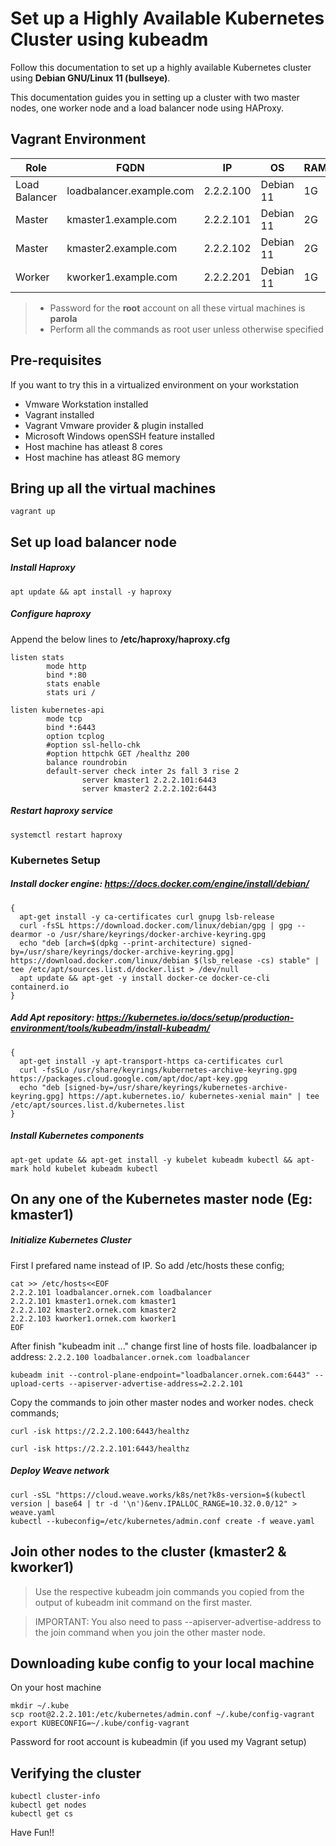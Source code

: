 # Set up a Highly Available Kubernetes Cluster using kubeadm
Follow this documentation to set up a highly available Kubernetes cluster using __Debian GNU/Linux 11 (bullseye)__.

This documentation guides you in setting up a cluster with two master nodes, one worker node and a load balancer node using HAProxy.

## Vagrant Environment
|Role|FQDN|IP|OS|RAM|CPU|
|----|----|----|----|----|----|
|Load Balancer|loadbalancer.example.com|2.2.2.100|Debian 11|1G|1|
|Master|kmaster1.example.com|2.2.2.101|Debian 11|2G|2|
|Master|kmaster2.example.com|2.2.2.102|Debian 11|2G|2|
|Worker|kworker1.example.com|2.2.2.201|Debian 11|1G|1|

> * Password for the **root** account on all these virtual machines is **parola**
> * Perform all the commands as root user unless otherwise specified

## Pre-requisites
If you want to try this in a virtualized environment on your workstation
* Vmware Workstation installed
* Vagrant installed
* Vagrant Vmware provider & plugin installed
* Microsoft Windows openSSH feature installed 
* Host machine has atleast 8 cores
* Host machine has atleast 8G memory

## Bring up all the virtual machines
```
vagrant up
```

## Set up load balancer node
##### Install Haproxy
```
apt update && apt install -y haproxy
```
##### Configure haproxy
Append the below lines to **/etc/haproxy/haproxy.cfg**
```
listen stats
        mode http
        bind *:80
        stats enable
        stats uri /

listen kubernetes-api
        mode tcp
        bind *:6443
        option tcplog
        #option ssl-hello-chk
        #option httpchk GET /healthz 200
        balance roundrobin
        default-server check inter 2s fall 3 rise 2
                server kmaster1 2.2.2.101:6443
                server kmaster2 2.2.2.102:6443
```
##### Restart haproxy service
```
systemctl restart haproxy
```

### Kubernetes Setup

##### Install docker engine: https://docs.docker.com/engine/install/debian/
```
{
  apt-get install -y ca-certificates curl gnupg lsb-release
  curl -fsSL https://download.docker.com/linux/debian/gpg | gpg --dearmor -o /usr/share/keyrings/docker-archive-keyring.gpg
  echo "deb [arch=$(dpkg --print-architecture) signed-by=/usr/share/keyrings/docker-archive-keyring.gpg] https://download.docker.com/linux/debian $(lsb_release -cs) stable" | tee /etc/apt/sources.list.d/docker.list > /dev/null
  apt update && apt-get -y install docker-ce docker-ce-cli containerd.io
}
```

##### Add Apt repository: https://kubernetes.io/docs/setup/production-environment/tools/kubeadm/install-kubeadm/
```
{
  apt-get install -y apt-transport-https ca-certificates curl
  curl -fsSLo /usr/share/keyrings/kubernetes-archive-keyring.gpg https://packages.cloud.google.com/apt/doc/apt-key.gpg
  echo "deb [signed-by=/usr/share/keyrings/kubernetes-archive-keyring.gpg] https://apt.kubernetes.io/ kubernetes-xenial main" | tee /etc/apt/sources.list.d/kubernetes.list
}
```
##### Install Kubernetes components
```
apt-get update && apt-get install -y kubelet kubeadm kubectl && apt-mark hold kubelet kubeadm kubectl
```
## On any one of the Kubernetes master node (Eg: kmaster1)
##### Initialize Kubernetes Cluster
First I prefared name instead of IP. So add /etc/hosts these config;
```
cat >> /etc/hosts<<EOF
2.2.2.101 loadbalancer.ornek.com loadbalancer
2.2.2.101 kmaster1.ornek.com kmaster1
2.2.2.102 kmaster2.ornek.com kmaster2
2.2.2.103 kworker1.ornek.com kworker1
EOF
```
After finish "kubeadm init ..."  change first line of hosts file. loadbalancer ip address: ``` 2.2.2.100 loadbalancer.ornek.com loadbalancer ```

```
kubeadm init --control-plane-endpoint="loadbalancer.ornek.com:6443" --upload-certs --apiserver-advertise-address=2.2.2.101
```
Copy the commands to join other master nodes and worker nodes. check commands;
````
curl -isk https://2.2.2.100:6443/healthz
````
```
curl -isk https://2.2.2.101:6443/healthz
````
##### Deploy Weave network
```
curl -sSL "https://cloud.weave.works/k8s/net?k8s-version=$(kubectl version | base64 | tr -d '\n')&env.IPALLOC_RANGE=10.32.0.0/12" > weave.yaml
kubectl --kubeconfig=/etc/kubernetes/admin.conf create -f weave.yaml
```

## Join other nodes to the cluster (kmaster2 & kworker1)
> Use the respective kubeadm join commands you copied from the output of kubeadm init command on the first master.

> IMPORTANT: You also need to pass --apiserver-advertise-address to the join command when you join the other master node.

## Downloading kube config to your local machine
On your host machine
```
mkdir ~/.kube
scp root@2.2.2.101:/etc/kubernetes/admin.conf ~/.kube/config-vagrant
export KUBECONFIG=~/.kube/config-vagrant
```
Password for root account is kubeadmin (if you used my Vagrant setup)

## Verifying the cluster
```
kubectl cluster-info
kubectl get nodes
kubectl get cs
```

Have Fun!!
